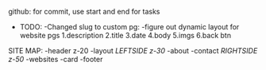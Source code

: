 github: for commit, use start and end for tasks

- TODO:
  -Changed slug to custom pg:
  -figure out dynamic layout for website pgs
  1.description
  2.title
  3.date
  4.body
  5.imgs
  6.back btn

SITE MAP:
-header z-20
-layout
_LEFTSIDE z-30_
-about
-contact
_RIGHTSIDE z-50_
-websites
-card
-footer
